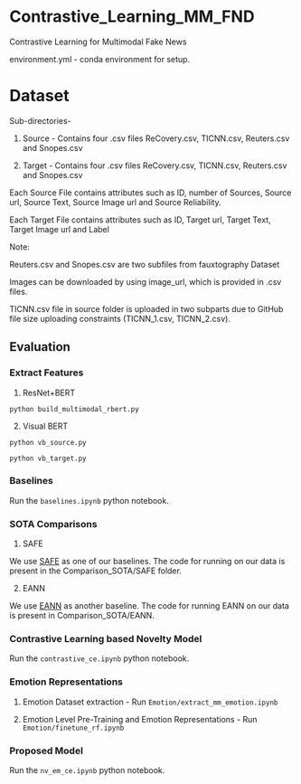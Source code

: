 # Contrastive_Learning_MM_FND

Contrastive Learning for Multimodal Fake News

environment.yml - conda environment for setup.

# Dataset

Sub-directories-

1. Source - Contains four .csv files ReCovery.csv, TICNN.csv, Reuters.csv  and Snopes.csv

2. Target - Contains four .csv files ReCovery.csv, TICNN.csv, Reuters.csv  and Snopes.csv

Each Source File contains attributes such as ID, number of Sources, Source url, Source Text, Source Image url and Source Reliability.

Each Target File contains attributes such as ID, Target url, Target Text, Target Image url and Label

Note:

Reuters.csv and Snopes.csv are two subfiles from fauxtography Dataset

Images can be downloaded by using image_url, which is provided in .csv files.

TICNN.csv file in source folder is uploaded in two subparts due to GitHub file size uploading constraints (TICNN_1.csv, TICNN_2.csv).

## Evaluation

### Extract Features

1. ResNet+BERT

```
python build_multimodal_rbert.py
```

2. Visual BERT

```
python vb_source.py
```
```
python vb_target.py
```

### Baselines

Run the ```baselines.ipynb``` python notebook.

### SOTA Comparisons

1. SAFE

We use [SAFE](https://github.com/Jindi0/SAFE) as one of our baselines. The code for running on our data is present in the Comparison_SOTA/SAFE folder.

2. EANN

We use [EANN](https://github.com/yaqingwang/EANN-KDD18) as another baseline. The code for running EANN on our data is present in Comparison_SOTA/EANN.


### Contrastive Learning based Novelty Model

Run the ```contrastive_ce.ipynb``` python notebook.

### Emotion Representations

1. Emotion Dataset extraction - Run ```Emotion/extract_mm_emotion.ipynb```

2. Emotion Level Pre-Training and Emotion Representations - Run ```Emotion/finetune_rf.ipynb```

### Proposed Model

Run the ```nv_em_ce.ipynb``` python notebook.
